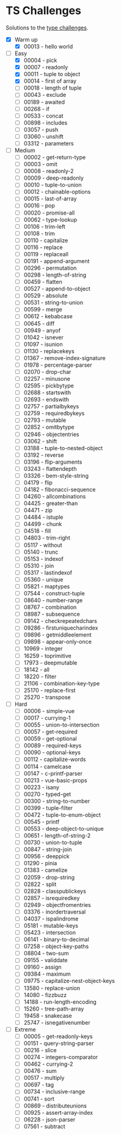 # TS Challenges

Solutions to the [type challenges](https://github.com/type-challenges/type-challenges).

- [x] Warm up
	- [x] 00013 - hello world
- [ ] Easy
	- [x] 00004 - pick
	- [x] 00007 - readonly
	- [x] 00011 - tuple to object
	- [x] 00014 - first of array
	- [ ] 00018 - length of tuple
	- [ ] 00043 - exclude
	- [ ] 00189 - awaited
	- [ ] 00268 - if
	- [ ] 00533 - concat
	- [ ] 00898 - includes
	- [ ] 03057 - push
	- [ ] 03060 - unshift
	- [ ] 03312 - parameters
- [ ] Medium
	- [ ] 00002 - get-return-type
	- [ ] 00003 - omit
	- [ ] 00008 - readonly-2
	- [ ] 00009 - deep-readonly
	- [ ] 00010 - tuple-to-union
	- [ ] 00012 - chainable-options
	- [ ] 00015 - last-of-array
	- [ ] 00016 - pop
	- [ ] 00020 - promise-all
	- [ ] 00062 - type-lookup
	- [ ] 00106 - trim-left
	- [ ] 00108 - trim
	- [ ] 00110 - capitalize
	- [ ] 00116 - replace
	- [ ] 00119 - replaceall
	- [ ] 00191 - append-argument
	- [ ] 00296 - permutation
	- [ ] 00298 - length-of-string
	- [ ] 00459 - flatten
	- [ ] 00527 - append-to-object
	- [ ] 00529 - absolute
	- [ ] 00531 - string-to-union
	- [ ] 00599 - merge
	- [ ] 00612 - kebabcase
	- [ ] 00645 - diff
	- [ ] 00949 - anyof
	- [ ] 01042 - isnever
	- [ ] 01097 - isunion
	- [ ] 01130 - replacekeys
	- [ ] 01367 - remove-index-signature
	- [ ] 01978 - percentage-parser
	- [ ] 02070 - drop-char
	- [ ] 02257 - minusone
	- [ ] 02595 - pickbytype
	- [ ] 02688 - startswith
	- [ ] 02693 - endswith
	- [ ] 02757 - partialbykeys
	- [ ] 02759 - requiredbykeys
	- [ ] 02793 - mutable
	- [ ] 02852 - omitbytype
	- [ ] 02946 - objectentries
	- [ ] 03062 - shift
	- [ ] 03188 - tuple-to-nested-object
	- [ ] 03192 - reverse
	- [ ] 03196 - flip-arguments
	- [ ] 03243 - flattendepth
	- [ ] 03326 - bem-style-string
	- [ ] 04179 - flip
	- [ ] 04182 - fibonacci-sequence
	- [ ] 04260 - allcombinations
	- [ ] 04425 - greater-than
	- [ ] 04471 - zip
	- [ ] 04484 - istuple
	- [ ] 04499 - chunk
	- [ ] 04518 - fill
	- [ ] 04803 - trim-right
	- [ ] 05117 - without
	- [ ] 05140 - trunc
	- [ ] 05153 - indexof
	- [ ] 05310 - join
	- [ ] 05317 - lastindexof
	- [ ] 05360 - unique
	- [ ] 05821 - maptypes
	- [ ] 07544 - construct-tuple
	- [ ] 08640 - number-range
	- [ ] 08767 - combination
	- [ ] 08987 - subsequence
	- [ ] 09142 - checkrepeatedchars
	- [ ] 09286 - firstuniquecharindex
	- [ ] 09896 - getmiddleelement
	- [ ] 09898 - appear-only-once
	- [ ] 10969 - integer
	- [ ] 16259 - toprimitive
	- [ ] 17973 - deepmutable
	- [ ] 18142 - all
	- [ ] 18220 - filter
	- [ ] 21106 - combination-key-type
	- [ ] 25170 - replace-first
	- [ ] 25270 - transpose
- [ ] Hard
	- [ ] 00006 - simple-vue
	- [ ] 00017 - currying-1
	- [ ] 00055 - union-to-intersection
	- [ ] 00057 - get-required
	- [ ] 00059 - get-optional
	- [ ] 00089 - required-keys
	- [ ] 00090 - optional-keys
	- [ ] 00112 - capitalize-words
	- [ ] 00114 - camelcase
	- [ ] 00147 - c-printf-parser
	- [ ] 00213 - vue-basic-props
	- [ ] 00223 - isany
	- [ ] 00270 - typed-get
	- [ ] 00300 - string-to-number
	- [ ] 00399 - tuple-filter
	- [ ] 00472 - tuple-to-enum-object
	- [ ] 00545 - printf
	- [ ] 00553 - deep-object-to-unique
	- [ ] 00651 - length-of-string-2
	- [ ] 00730 - union-to-tuple
	- [ ] 00847 - string-join
	- [ ] 00956 - deeppick
	- [ ] 01290 - pinia
	- [ ] 01383 - camelize
	- [ ] 02059 - drop-string
	- [ ] 02822 - split
	- [ ] 02828 - classpublickeys
	- [ ] 02857 - isrequiredkey
	- [ ] 02949 - objectfromentries
	- [ ] 03376 - inordertraversal
	- [ ] 04037 - ispalindrome
	- [ ] 05181 - mutable-keys
	- [ ] 05423 - intersection
	- [ ] 06141 - binary-to-decimal
	- [ ] 07258 - object-key-paths
	- [ ] 08804 - two-sum
	- [ ] 09155 - validdate
	- [ ] 09160 - assign
	- [ ] 09384 - maximum
	- [ ] 09775 - capitalize-nest-object-keys
	- [ ] 13580 - replace-union
	- [ ] 14080 - fizzbuzz
	- [ ] 14188 - run-length-encoding
	- [ ] 15260 - tree-path-array
	- [ ] 19458 - snakecase
	- [ ] 25747 - isnegativenumber
- [ ] Extreme
	- [ ] 00005 - get-readonly-keys
	- [ ] 00151 - query-string-parser
	- [ ] 00216 - slice
	- [ ] 00274 - integers-comparator
	- [ ] 00462 - currying-2
	- [ ] 00476 - sum
	- [ ] 00517 - multiply
	- [ ] 00697 - tag
	- [ ] 00734 - inclusive-range
	- [ ] 00741 - sort
	- [ ] 00869 - distributeunions
	- [ ] 00925 - assert-array-index
	- [ ] 06228 - json-parser
	- [ ] 07561 - subtract
